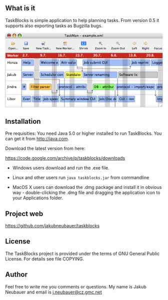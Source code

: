 What is it
----------
TaskBlocks is simple application to help planning tasks. From version 0.5 it
supports also exporting tasks as Bugzilla bugs.

![screenshot](https://raw.githubusercontent.com/jakubneubauer/taskblocks/master/web/img/taskblocks1.png)

Installation
------------
Pre requisities: You need Java 5.0 or higher installed to run TaskBlocks. You can get it from <http://java.com>.

Download the latest version from here:

https://code.google.com/archive/p/taskblocks/downloads

  * Windows users download and run the .exe file.

  * Linux and other users run `java taskblocks.jar` from commandline

  * MacOS X users can download the .dmg package and install it in obvious way -
        double-clicking the .dmg file and dragging the application icon to your
        Applications folder.

Project web
-----------
https://github.com/jakubneubauer/taskblocks

License
-------
The TaskBlocks project is provided under the terms of GNU General Public License.
For details see file COPYING.

Author
------
Feel free to write me you comments or questions. My name is Jakub Neubauer
and email is j.neubauer@cz.gmc.net

